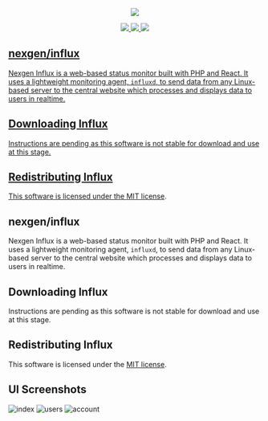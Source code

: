 <p align="center"><a href="https://github.com/nexgenlabs" target="_blank"><img src="https://github.com/user-attachments/assets/cc3ea82e-7d18-4101-8a95-84d6c7a74d62"></img></p>

<p align="center">
    <img src="https://img.shields.io/github/actions/workflow/status/nexgenlabs/influx/laravel.yml?style=for-the-badge">
    <img src="https://img.shields.io/github/languages/top/nexgenlabs/influx?style=for-the-badge">
    <img src="https://img.shields.io/github/issues/nexgenlabs/influx?style=for-the-badge">
</p>

## nexgen/influx
Nexgen Influx is a web-based status monitor built with PHP and React. It uses a lightweight monitoring agent, `influxd`, to
send data from any Linux-based server to the central website which processes and displays data to users in realtime.

## Downloading Influx
Instructions are pending as this software is not stable for download and use at this stage.

## Redistributing Influx
This software is licensed under the [MIT license](https://opensource.org/license/mit).


## nexgen/influx
Nexgen Influx is a web-based status monitor built with PHP and React. It uses a lightweight monitoring agent, `influxd`, to
send data from any Linux-based server to the central website which processes and displays data to users in realtime.

## Downloading Influx
Instructions are pending as this software is not stable for download and use at this stage.

## Redistributing Influx
This software is licensed under the [MIT license](https://opensource.org/license/mit).

## UI Screenshots
![index](https://github.com/user-attachments/assets/d2ea8e6a-4fab-454e-b681-dc9255cf2d4d)
![users](https://github.com/user-attachments/assets/5c097174-bf3e-4663-87a2-1a4302f2fb8f)
![account](https://github.com/user-attachments/assets/5f854374-869c-4d80-b465-f411fcebfd2a)
